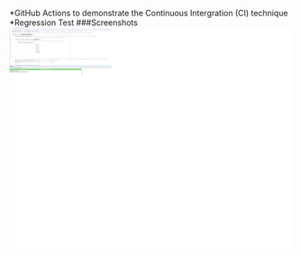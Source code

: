 *GitHub Actions to demonstrate the Continuous Intergration (CI) technique
*Regression Test
###Screenshots
![DDT & TDD with JUnit](https://github.com/OanhToNgo/math-util/blob/main/images/DDTwithJUnit.jpg)